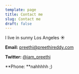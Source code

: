 ```yaml
---
template: page
title: Contact me
slug: Contact me
draft: false
---
```

I live in sunny Los Angeles ☀️

**Email:** preethi@preethireddy.com

**Twitter:** [@iam_preethi](https://twitter.com/iam_preethi)

**Phone: **nahhhhh ;)
